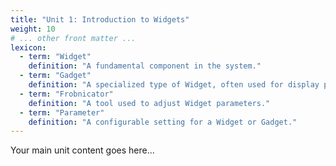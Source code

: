 ```yaml
---
title: "Unit 1: Introduction to Widgets"
weight: 10
# ... other front matter ...
lexicon:
  - term: "Widget"
    definition: "A fundamental component in the system."
  - term: "Gadget"
    definition: "A specialized type of Widget, often used for display purposes."
  - term: "Frobnicator"
    definition: "A tool used to adjust Widget parameters."
  - term: "Parameter"
    definition: "A configurable setting for a Widget or Gadget."
---
```


Your main unit content goes here...
